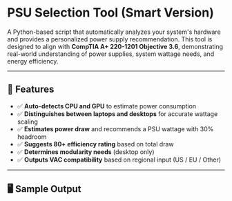 # PSU Selection Tool (Smart Version)

A Python-based script that automatically analyzes your system's hardware and provides a personalized power supply recommendation. This tool is designed to align with **CompTIA A+ 220-1201 Objective 3.6**, demonstrating real-world understanding of power supplies, system wattage needs, and energy efficiency.

---

## 🔧 Features

- ✅ **Auto-detects CPU and GPU** to estimate power consumption
- ✅ **Distinguishes between laptops and desktops** for accurate wattage scaling
- ✅ **Estimates power draw** and recommends a PSU wattage with 30% headroom
- ✅ **Suggests 80+ efficiency rating** based on total draw
- ✅ **Determines modularity needs** (desktop only)
- ✅ **Outputs VAC compatibility** based on regional input (US / EU / Other)

---

## 🖥️ Sample Output



